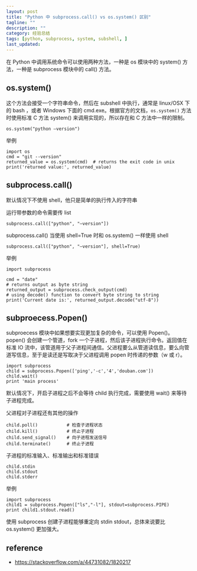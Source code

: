 ```yaml
---
layout: post
title: "Python 中 subprocess.call() vs os.system() 区别"
tagline: ""
description: ""
category: 经验总结
tags: [python, subprocess, system, subshell, ]
last_updated:
---
```



在 Python 中调用系统命令可以使用两种方法，一种是 os 模块中的 system() 方法，一种是 subprocess 模块中的 call() 方法。


## os.system()
这个方法会接受一个字符串命令，然后在 subshell 中执行，通常是 linux/OSX 下的 bash ，或者 Windows 下面的 cmd.exe。根据官方的文档，`os.system()` 方法时使用标准 C 方法 system() 来调用实现的，所以存在和 C 方法中一样的限制。

    os.system("python –version")

举例

    import os
    cmd = "git --version"
    returned_value = os.system(cmd)  # returns the exit code in unix
    print('returned value:', returned_value)


## subprocess.call()

默认情况下不使用 shell，他只是简单的执行传入的字符串

运行带参数的命令需要传 list

    subprocess.call(["python", "–version"])

subprocess.call() 当使用 shell=True 时和 os.system() 一样使用 shell

    subprocess.call(["python", "–version"], shell=True)

举例

    import subprocess

    cmd = "date"
    # returns output as byte string
    returned_output = subprocess.check_output(cmd)
    # using decode() function to convert byte string to string
    print('Current date is:', returned_output.decode("utf-8"))


## subproecess.Popen()
subproecess 模块中如果想要实现更加复杂的命令，可以使用 Popen()。popen() 会创建一个管道，fork 一个子进程，然后该子进程执行命令。返回值在标准 IO 流中，该管道用于父子进程间通信。父进程要么从管道读信息，要么向管道写信息，至于是读还是写取决于父进程调用 popen 时传递的参数（w 或 r）。

    import subprocess
    child = subprocess.Popen(['ping','-c','4','douban.com'])
    child.wait()
    print 'main process'

默认情况下，开启子进程之后不会等待 child 执行完成，需要使用 wait() 来等待子进程完成。

父进程对子进程还有其他的操作

    child.poll()           # 检查子进程状态
    child.kill()           # 终止子进程
    child.send_signal()    # 向子进程发送信号
    child.terminate()      # 终止子进程

子进程的标准输入、标准输出和标准错误

    child.stdin
    child.stdout
    child.stderr

举例

    import subprocess
    child1 = subprocess.Popen(["ls","-l"], stdout=subprocess.PIPE)
    print child1.stdout.read()


使用 subprocess 创建子进程能够重定向 stdin stdout，总体来说要比 os.system() 更加强大。

## reference

- <https://stackoverflow.com/a/44731082/1820217>
